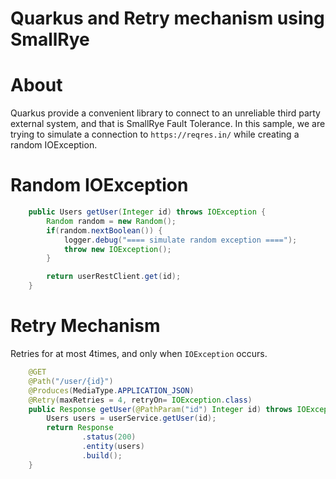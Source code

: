 # Quarkus and Retry mechanism using SmallRye

# About
Quarkus provide a convenient library to connect to an unreliable third party external system, and that is SmallRye Fault Tolerance. In this sample, we are trying to simulate a connection to `https://reqres.in/` while creating a random IOException. 

# Random IOException
```java
    public Users getUser(Integer id) throws IOException {
        Random random = new Random();
        if(random.nextBoolean()) {
            logger.debug("==== simulate random exception ====");
            throw new IOException();
        }

        return userRestClient.get(id);
    }
```

# Retry Mechanism
Retries for at most 4times, and only when `IOException` occurs.
```java
    @GET
    @Path("/user/{id}")
    @Produces(MediaType.APPLICATION_JSON)
    @Retry(maxRetries = 4, retryOn= IOException.class)
    public Response getUser(@PathParam("id") Integer id) throws IOException {
        Users users = userService.getUser(id);
        return Response
                .status(200)
                .entity(users)
                .build();
    }
```